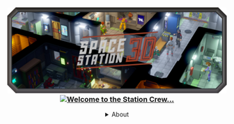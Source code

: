 <h3 align="center">
    <img src="profile/SS3DBanner7b.png" alt="SS3D">
    <a href="https://git.io/typing-svg"><img src="https://readme-typing-svg.demolab.com?font=Orbitron&weight=600&size=25&duration=2500&pause=750&color=B33225&center=true&vCenter=true&multiline=true&repeat=true&width=420&height=75&lines=Welcome+to+the+Station+Crew.;Please+enjoy+your+stay!" alt="Welcome to the Station Crew..." /></a>
</h3>

<center><details>
  <summary>About</summary>
  
content

</details></center>
